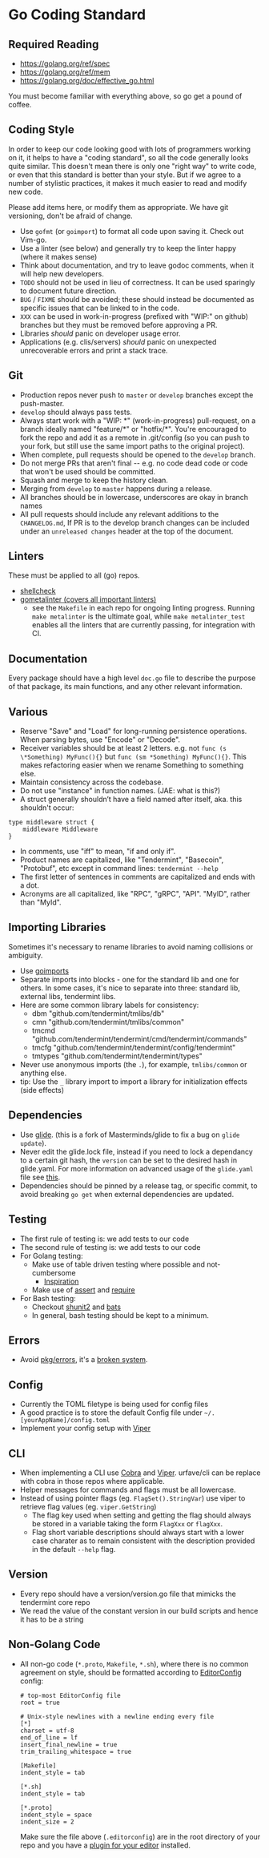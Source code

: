 # Go Coding Standard

## Required Reading

* https://golang.org/ref/spec
* https://golang.org/ref/mem
* https://golang.org/doc/effective_go.html

You must become familiar with everything above, so go get a pound of coffee.

## Coding Style

In order to keep our code looking good with lots of programmers working on it, it helps to have a "coding standard", so all the code generally looks quite similar. This doesn't mean there is only one "right way" to write code, or even that this standard is better than your style.  But if we agree to a number of stylistic practices, it makes it much easier to read and modify new code.

Please add items here, or modify them as appropriate. We have git versioning, don't be afraid of change.

 * Use `gofmt` (or `goimport`) to format all code upon saving it.  Check out Vim-go.
 * Use a linter (see below) and generally try to keep the linter happy (where it makes sense)
 * Think about documentation, and try to leave godoc comments, when it will help new developers.
 * `TODO` should not be used in lieu of correctness.  It can be used sparingly to document future direction.
 * `BUG` / `FIXME` should be avoided; these should instead be documented as specific issues that can be linked to in the code.
 * `XXX` can be used in work-in-progress (prefixed with "WIP:" on github) branches but they must be removed before approving a PR.
 * Libraries *should* panic on developer usage error.
 * Applications (e.g. clis/servers) *should* panic on unexpected unrecoverable errors and print a stack trace.
 
## Git

 * Production repos never push to `master` or `develop` branches except the push-master.
 * `develop` should always pass tests.
 * Always start work with a "WIP: \*" (work-in-progress) pull-request, on a branch ideally named "feature/\*" or "hotfix/\*". You're encouraged to fork the repo and add it as a remote in .git/config (so you can push to your fork, but still use the same import paths to the original project).
 * When complete, pull requests should be opened to the `develop` branch.
 * Do not merge PRs that aren't final -- e.g. no code dead code or code that won't be used should be committed.
 * Squash and merge to keep the history clean.
 * Merging from `develop` to `master` happens during a release.
 * All branches should be in lowercase, underscores are okay in branch names
 * All pull requests should include any relevant additions to the `CHANGELOG.md`, If PR is to the develop branch changes
 can be included under an `unreleased changes` header at the top of the document.

## Linters

These must be applied to all (go) repos.

 * [shellcheck](https://github.com/koalaman/shellcheck)
 * [gometalinter (covers all important linters)](https://github.com/alecthomas/gometalinter)
   - see the `Makefile` in each repo for ongoing linting progress. Running `make metalinter` is the ultimate goal, while `make metalinter_test` enables all the linters that are currently passing, for integration with CI.

## Documentation

Every package should have a high level `doc.go` file to describe the purpose of that package, its main functions, and any other relevant information.

## Various

 * Reserve "Save" and "Load" for long-running persistence operations. When parsing bytes, use "Encode" or "Decode".
 * Receiver variables should be at least 2 letters.  e.g. not `func (s \*Something) MyFunc(){}` but `func (sm *Something) MyFunc(){}`.  This makes refactoring easier when we rename Something to something else.
 * Maintain consistency across the codebase.
 * Do not use "instance" in function names. (JAE: what is this?)
 * A struct generally shouldn’t have a field named after itself, aka. this shouldn't occur:
``` golang
type middleware struct {
	middleware Middleware
}
```
 * In comments, use "iff" to mean, "if and only if".
 * Product names are capitalized, like "Tendermint", "Basecoin", "Protobuf", etc except in command lines: `tendermint --help`
 * The first letter of sentences in comments are capitalized and ends with a dot.
 * Acronyms are all capitalized, like "RPC", "gRPC", "API".  "MyID", rather than "MyId".

## Importing Libraries

Sometimes it's necessary to rename libraries to avoid naming collisions or ambiguity.

 * Use [goimports](https://godoc.org/golang.org/x/tools/cmd/goimports)
 * Separate imports into blocks - one for the standard lib and one for others. In some cases, it's nice to
 separate into three: standard lib, external libs, tendermint libs.
 * Here are some common library labels for consistency:
   - dbm "github.com/tendermint/tmlibs/db"
   - cmn "github.com/tendermint/tmlibs/common"
   - tmcmd "github.com/tendermint/tendermint/cmd/tendermint/commands"
   - tmcfg "github.com/tendermint/tendermint/config/tendermint"
   - tmtypes "github.com/tendermint/tendermint/types"
 * Never use anonymous imports (the `.`), for example, `tmlibs/common` or anything else.
 * tip: Use the `_` library import to import a library for initialization effects (side effects)

## Dependencies

 * Use [glide](https://github.com/tendermint/glide). (this is a fork of Masterminds/glide to fix a bug on `glide update`).
 * Never edit the glide.lock file, instead if you need to lock a dependancy to a certain git hash, the `version` can
 be set to the desired hash in glide.yaml. For more information on advanced usage of the `glide.yaml` file see
[this](https://glide.readthedocs.io/en/latest/glide.yaml/).
 * Dependencies should be pinned by a release tag, or specific commit, to avoid breaking `go get` when external dependencies are updated.

## Testing

 * The first rule of testing is: we add tests to our code
 * The second rule of testing is: we add tests to our code
 * For Golang testing:
   * Make use of table driven testing where possible and not-cumbersome
     - [Inspiration](https://dave.cheney.net/2013/06/09/writing-table-driven-tests-in-go)
   * Make use of [assert](https://godoc.org/github.com/stretchr/testify/assert) and [require](https://godoc.org/github.com/stretchr/testify/require)
 * For Bash testing:
   * Checkout [shunit2](https://github.com/kward/shunit2) and [bats](https://github.com/sstephenson/bats)
   * In general, bash testing should be kept to a minimum.

## Errors

 * Avoid [pkg/errors](https://github.com/pkg/errors), it's a [broken system](https://github.com/pkg/errors/issues/144).

## Config

 * Currently the TOML filetype is being used for config files
 * A good practice is to store the default Config file under `~/.[yourAppName]/config.toml`
 * Implement your config setup with [Viper](https://github.com/spf13/viper)

## CLI

 * When implementing a CLI use [Cobra](https://github.com/spf13/cobra) and [Viper](https://github.com/spf13/viper). urfave/cli can be replace with cobra in those repos where applicable.
 * Helper messages for commands and flags must be all lowercase.
 * Instead of using pointer flags (eg. `FlagSet().StringVar`) use viper to retrieve flag values (eg. `viper.GetString`)
   - The flag key used when setting and getting the flag should always be stored in a
   variable taking the form `FlagXxx` or `flagXxx`.
   - Flag short variable descriptions should always start with a lower case charater as to remain consistent with
   the description provided in the default `--help` flag.

## Version

 * Every repo should have a version/version.go file that mimicks the tendermint core repo
 * We read the value of the constant version in our build scripts and hence it has to be a string

## Non-Golang Code

 * All non-go code (`*.proto`, `Makefile`, `*.sh`), where there is no common
   agreement on style, should be formatted according to
   [EditorConfig](http://editorconfig.org/) config:

   ```
   # top-most EditorConfig file
   root = true

   # Unix-style newlines with a newline ending every file
   [*]
   charset = utf-8
   end_of_line = lf
   insert_final_newline = true
   trim_trailing_whitespace = true

   [Makefile]
   indent_style = tab

   [*.sh]
   indent_style = tab

   [*.proto]
   indent_style = space
   indent_size = 2
   ```

   Make sure the file above (`.editorconfig`) are in the root directory of your
   repo and you have a [plugin for your
   editor](http://editorconfig.org/#download) installed.
